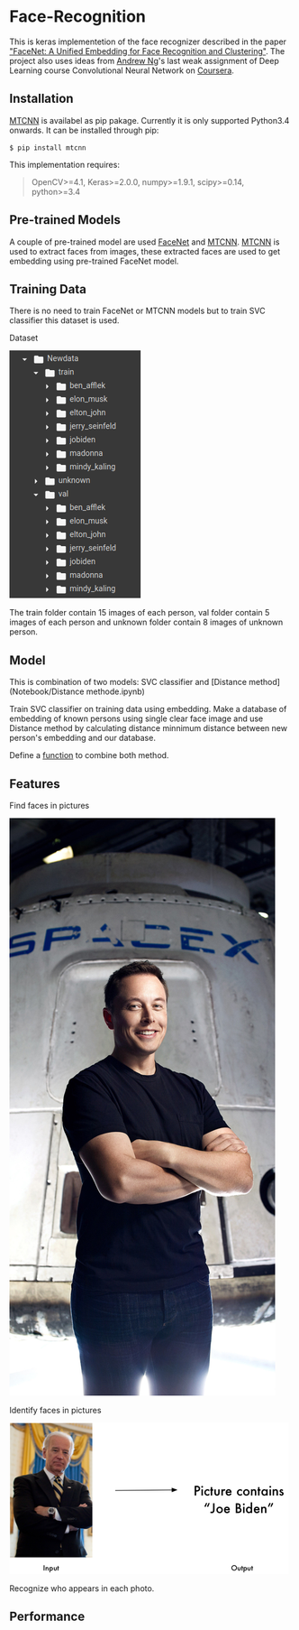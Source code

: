 # Face-Recognition
This is keras implementetion of the face recognizer described in the paper ["FaceNet: A Unified Embedding for Face Recognition and Clustering"](https://arxiv.org/abs/1503.03832). The project also uses ideas from [Andrew Ng](https://www.google.com/url?sa=t&rct=j&q=&esrc=s&source=web&cd=&cad=rja&uact=8&ved=2ahUKEwjD_p_d6NnqAhVF6nMBHYyKCPUQFjAAegQIARAB&url=https%3A%2F%2Fen.wikipedia.org%2Fwiki%2FAndrew_Ng&usg=AOvVaw2LbWH5rpY5AMpcPkIpID2t)'s last weak assignment of Deep Learning course Convolutional Neural Network on [Coursera](https://www.coursera.org).

## Installation
[MTCNN](https://arxiv.org/abs/1604.02878) is availabel as pip pakage.
Currently it is only supported Python3.4 onwards. It can be installed through pip:
```
$ pip install mtcnn
```
This implementation requires:
>OpenCV>=4.1, Keras>=2.0.0, numpy>=1.9.1, scipy>=0.14, python>=3.4

## Pre-trained Models
A couple of pre-trained model are used [FaceNet](https://arxiv.org/abs/1503.03832) and [MTCNN](https://arxiv.org/abs/1604.02878). [MTCNN](https://github.com/ipazc/mtcnn) is used to extract faces from images, these extracted faces are used to get embedding using pre-trained FaceNet model.

## Training Data
There is no  need to train FaceNet or MTCNN models but to train SVC classifier this dataset is used. 

Dataset

![Alt text](Images/dataset_structure.png)

The train folder contain 15 images of each person, val folder contain 5 images of each person and unknown folder contain 8 images of unknown person. 

## Model
This is combination of two models: SVC classifier and [Distance method](Notebook/Distance methode.ipynb)

Train SVC classifier on training data using embedding. Make a database of embedding of known persons using single clear face image and use Distance method by calculating distance minnimum distance between new person's embedding and our database.

Define a [function](Functions/getclass.py) to combine both method.

## Features
Find faces in pictures

![Alt text](Images/elon_musk.jpg)


Identify faces in pictures

![Alt text](Images/jobiden.png)

Recognize who appears in each photo.


## Performance


